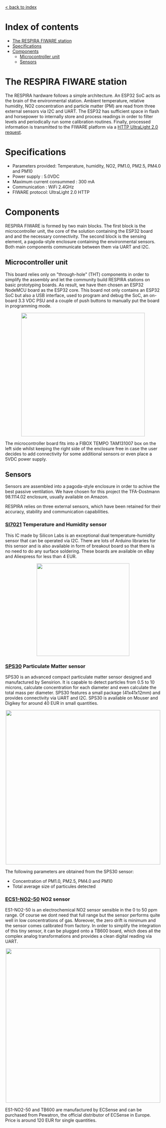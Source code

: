 [< back to index](../../README.md)

# Index of contents

- [The RESPIRA FIWARE station](#the-respira-fiware-station)
- [Specifications](#specifications)
- [Components](#components)
  - [Microcontroller unit](#microcontroller-unit)
  - [Sensors](#sensors)

# The RESPIRA FIWARE station

The RESPIRA hardware follows a simple architecture. An ESP32 SoC acts as the brain of the environmental station. Ambient temperature, relative humidity, NO2 concentration and particle matter (PM) are read from three external sensors via I2C and UART. The ESP32 has sufficient space in flash and horsepower to internally store and process readings in order to filter levels and periodically run some calibration routines. Finally, processed information is transmitted to the FIWARE platform via a [HTTP UltraLight 2.0 request](https://fiware-iotagent-ul.readthedocs.io/en/latest/usermanual/index.html).

# Specifications

- Parameters provided: Temperature, humidity, NO2, PM1.0, PM2.5, PM4.0 and PM10
- Power supply : 5.0VDC
- Maximum current consummed : 300 mA
- Communication : WiFi 2.4GHz
- FIWARE protocol: UltraLight 2.0 HTTP

# Components

RESPIRA FIWARE is formed by two main blocks. The first block is the microcontroller unit, the core of the solution containing the ESP32 board and and the necessary connectivity. The second block is the sensing element, a pagoda-style enclosure containing the environmental sensors. Both main components communicate between them via UART and I2C.

## Microcontroller unit

This board relies only on "through-hole" (THT) components in order to simplify the assembly and let the community build RESPIRA stations on basic prototyping boards. As result, we have then chosen an ESP32 NodeMCU board as the ESP32 core. This board not only contains an ESP32 SoC but also a USB interface, used to program and debug the SoC, an on-board 3.3 VDC PSU and a couple of push buttons to manually put the board in programming mode.

<p align="center">
<img width="400" src="http://www.panstamp.org/pictures/NODEMCU-ESP32-01.png">
</p>

The microcontroller board fits into a FIBOX TEMPO TAM131007 box on the left side whilst keeping the right side of the enclosure free in case the user decides to add connectivity for some additional sensors or even place a 5VDC power supply.

## Sensors

Sensors are assembled into a pagoda-style enclosure in order to achive the best passive ventilation. We have chosen for this project the TFA-Dostmann 98.1114.02 enclosure, usually available on Amazon.

RESPIRA relies on three external sensors, which have been retained for their accuracy, stability and communication capabilities.

### [SI7021](https://www.silabs.com/documents/public/data-sheets/Si7021-A20.pdf) Temperature and Humidity sensor

This IC made by Silicon Labs is an exceptional dual temperature-humidity sensor that can be operated via I2C. There are lots of Arduino libraries for this sensor and is also available in form of breakout board so that there is no need to do any surface soldering. These boards are available on eBay and Aliexpress for less than 4 EUR.

<p align="center">
<img width="300" src="http://www.panstamp.org/pictures/si7021.png">
</p>

### [SPS30](https://www.sensirion.com/en/environmental-sensors/particulate-matter-sensors-pm25/) Particulate Matter sensor

SPS30 is an advanced compact particulate matter sensor designed and manufactured by Sensirion. It is capable to detect particles from 0.5 to 10 microns, calculate concentration for each diameter and even calculate the total mass per diameter. SPS30 features a small package (41x41x12mm) and provides connectivity via UART and I2C. SPS30 is available on Mouser and Digikey for around 40 EUR in small quantities.

<p align="center">
<img width="500" src="http://www.panstamp.org/pictures/SPS30.jpg">
</p>

The following parameters are obtained from the SPS30 sensor:

- Concentration of PM1.0, PM2.5, PM4.0 and PM10
- Total average size of particules detected

### [ECS1-NO2-50](http://pmo0ec072.pic33.websiteonline.cn/upload/ES1-NO2-50_20171212.pdf) NO2 sensor

ES1-NO2-50 is an electrochemical NO2 sensor sensible in the 0 to 50 ppm range. Of course we dont need that full range but the sensor performs quite well in low concentrations of gas. Moreover, the zero drift is minimum and the sensor comes calibrated from factory. In order to simplify the integration of this tiny sensor, it can be plugged onto a TB600 board, which does all the complex analog transformations and provides a clean digital reading via UART.

<p align="center">
<img width="500" src="http://www.panstamp.org/pictures/tb600.png">
</p>

ES1-NO2-50 and TB600 are manufactured by ECSense and can be purchased from Pewatron, the official distributor of ECSense in Europe. Price is around 120 EUR for single quantities.

